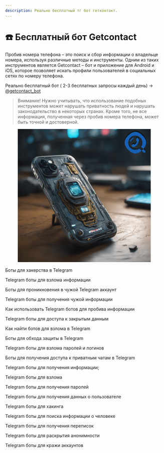 ```yaml
---
description: Реально бесплатный тг бот гетконтакт.
---
```


# ☎️ Бесплатный бот Getcontact

Пробив номера телефона – это поиск и сбор информации о владельце номера, используя различные методы и инструменты. Одним из таких инструментов является Getcontact – бот и приложение для Android и iOS, которое позволяет искать профили пользователей в социальных сетях по номеру телефона.

Реально бесплатный бот ( 2-3 бесплатных запросы каждый день) → [@getcontact\_bot](https://t.me/only\_good\_contacts\_bot)

> Внимание! Нужно учитывать, что использование подобных инструментов может нарушать приватность людей и нарушать законодательство в некоторых странах. Кроме того, не все информация, полученная через пробив номера телефона, может быть точной и достоверной.

<figure><img src="../.gitbook/assets/get.png" alt=""><figcaption></figcaption></figure>

Боты для хакерства в Telegram

Telegram боты для взлома информации

Боты для проникновения в чужой Telegram аккаунт

Telegram боты для получения чужой информации

Как использовать Telegram ботов для пробива информации

Telegram боты для доступа к закрытым данным

Как найти ботов для взлома в Telegram

Боты для обхода защиты в Telegram

Telegram боты для взлома паролей и логинов

Боты для получения доступа к приватным чатам в Telegram

Telegram боты для получения информации;

Telegram боты для взлома

Telegram боты для получения паролей

Telegram боты для получения данных о пользователе

Telegram боты для хакинга

Telegram боты для поиска информации о человеке

Telegram боты для получения переписок

Telegram боты для раскрытия анонимности

Telegram боты для кражи аккаунтов
